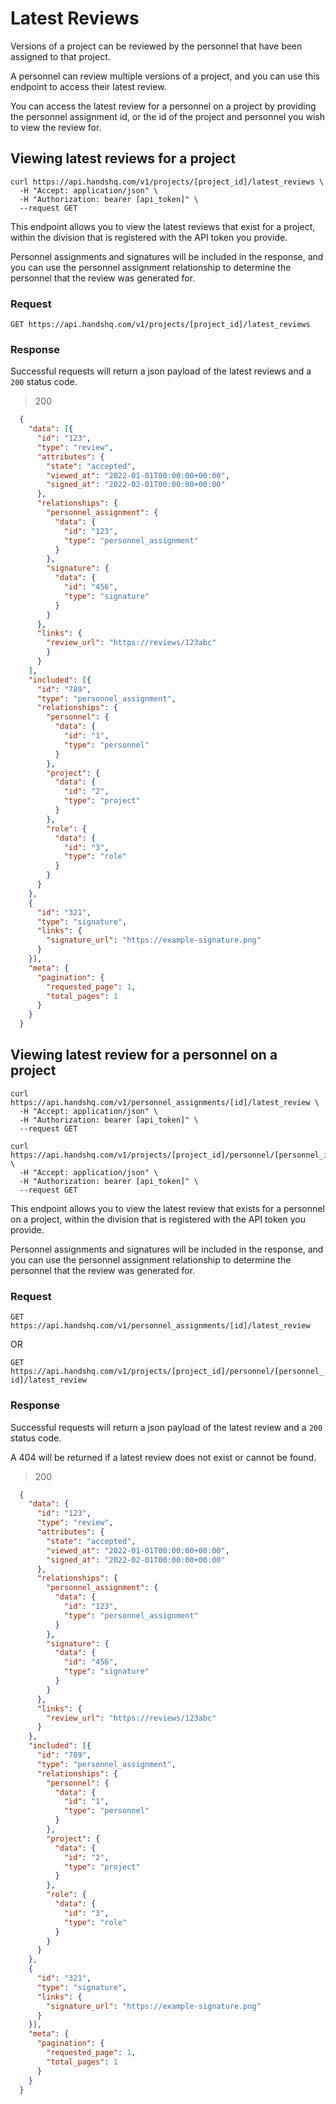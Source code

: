 # Latest Reviews

Versions of a project can be reviewed by the personnel that have been assigned to that project.

A personnel can review multiple versions of a project, and you can use this endpoint to access their latest review.

You can access the latest review for a personnel on a project by providing the personnel assignment id, or the id of the project and personnel you wish to view the review for.

## Viewing latest reviews for a project

```shell
curl https://api.handshq.com/v1/projects/[project_id]/latest_reviews \
  -H "Accept: application/json" \
  -H "Authorization: bearer [api_token]" \
  --request GET
```

This endpoint allows you to view the latest reviews that exist for a project, within the division that is registered with the API token you provide.

Personnel assignments and signatures will be included in the response, and you can use the personnel assignment relationship to determine the personnel that the review was generated for.


### Request

`GET https://api.handshq.com/v1/projects/[project_id]/latest_reviews`

### Response

Successful requests will return a json payload of the latest reviews and a `200` status code.

> 200

```json
  {
    "data": [{
      "id": "123",
      "type": "review",
      "attributes": {
        "state": "accepted",
        "viewed_at": "2022-01-01T00:00:00+00:00",
        "signed_at": "2022-02-01T00:00:00+00:00"
      },
      "relationships": {
        "personnel_assignment": {
          "data": {
            "id": "123",
            "type": "personnel_assignment"
          }
        },
        "signature": {
          "data": {
            "id": "456",
            "type": "signature"
          }
        }
      },
      "links": {
        "review_url": "https://reviews/123abc"
        }
      }
    ],
    "included": [{
      "id": "789",
      "type": "personnel_assignment",
      "relationships": {
        "personnel": {
          "data": {
            "id": "1",
            "type": "personnel"
          }
        },
        "project": {
          "data": {
            "id": "2",
            "type": "project"
          }
        },
        "role": {
          "data": {
            "id": "3",
            "type": "role"
          }
        }
      }
    },
    {
      "id": "321",
      "type": "signature",
      "links": {
        "signature_url": "https://example-signature.png"
      }
    }],
    "meta": {
      "pagination": {
        "requested_page": 1,
        "total_pages": 1
      }
    }
  }
```

## Viewing latest review for a personnel on a project

```shell
curl https://api.handshq.com/v1/personnel_assignments/[id]/latest_review \
  -H "Accept: application/json" \
  -H "Authorization: bearer [api_token]" \
  --request GET
```

```shell
curl https://api.handshq.com/v1/projects/[project_id]/personnel/[personnel_id]/latest_review \
  -H "Accept: application/json" \
  -H "Authorization: bearer [api_token]" \
  --request GET
```

This endpoint allows you to view the latest review that exists for a personnel on a project, within the division that is registered with the API token you provide.

Personnel assignments and signatures will be included in the response, and you can use the personnel assignment relationship to determine the personnel that the review was generated for.

### Request

`GET https://api.handshq.com/v1/personnel_assignments/[id]/latest_review`

OR

`GET https://api.handshq.com/v1/projects/[project_id]/personnel/[personnel_id]/latest_review`

### Response

Successful requests will return a json payload of the latest review and a `200` status code.

A 404 will be returned if a latest review does not exist or cannot be found.

> 200

```json
  {
    "data": {
      "id": "123",
      "type": "review",
      "attributes": {
        "state": "accepted",
        "viewed_at": "2022-01-01T00:00:00+00:00",
        "signed_at": "2022-02-01T00:00:00+00:00"
      },
      "relationships": {
        "personnel_assignment": {
          "data": {
            "id": "123",
            "type": "personnel_assignment"
          }
        },
        "signature": {
          "data": {
            "id": "456",
            "type": "signature"
          }
        }
      },
      "links": {
        "review_url": "https://reviews/123abc"
      }
    },
    "included": [{
      "id": "789",
      "type": "personnel_assignment",
      "relationships": {
        "personnel": {
          "data": {
            "id": "1",
            "type": "personnel"
          }
        },
        "project": {
          "data": {
            "id": "2",
            "type": "project"
          }
        },
        "role": {
          "data": {
            "id": "3",
            "type": "role"
          }
        }
      }
    },
    {
      "id": "321",
      "type": "signature",
      "links": {
        "signature_url": "https://example-signature.png"
      }
    }],
    "meta": {
      "pagination": {
        "requested_page": 1,
        "total_pages": 1
      }
    }
  }
```